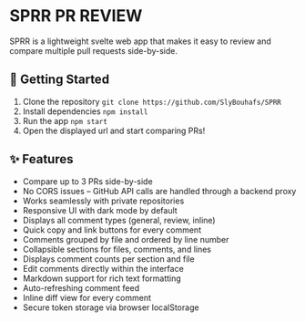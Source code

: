 # SPRR PR REVIEW

SPRR is a lightweight svelte web app that makes it easy to review and compare multiple pull requests side-by-side.

## 🚀 Getting Started

1. Clone the repository `git clone https://github.com/SlyBouhafs/SPRR`
2. Install dependencies `npm install`
3. Run the app `npm start`
4. Open the displayed url and start comparing PRs!

## ✨ Features

-   Compare up to 3 PRs side-by-side
-   No CORS issues – GitHub API calls are handled through a backend proxy
-   Works seamlessly with private repositories
-   Responsive UI with dark mode by default
-   Displays all comment types (general, review, inline)
-   Quick copy and link buttons for every comment
-   Comments grouped by file and ordered by line number
-   Collapsible sections for files, comments, and lines
-   Displays comment counts per section and file
-   Edit comments directly within the interface
-   Markdown support for rich text formatting
-   Auto-refreshing comment feed
-   Inline diff view for every comment
-   Secure token storage via browser localStorage
